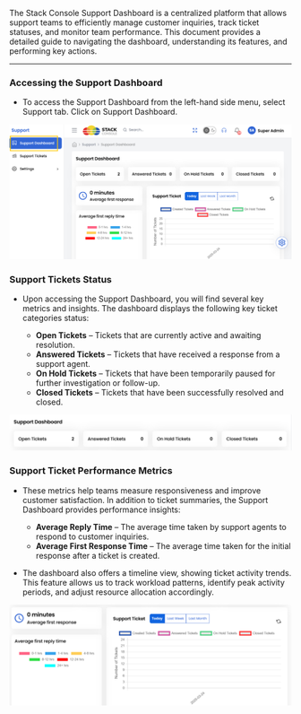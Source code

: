 The Stack Console Support Dashboard is a centralized platform that allows support teams to efficiently manage customer inquiries, track ticket statuses, and monitor team performance. This document provides a detailed guide to navigating the dashboard, understanding its features, and performing key actions.

------

### Accessing the Support Dashboard

- To access the Support Dashboard from the left-hand side menu, select Support tab. Click on Support Dashboard.

![Profile Page](images/support_1.png)

### Support Tickets Status

- Upon accessing the Support Dashboard, you will find several key metrics and insights. The dashboard displays the following key ticket categories status:

    - **Open Tickets** – Tickets that are currently active and awaiting resolution.
    - **Answered Tickets** – Tickets that have received a response from a support agent.
    - **On Hold Tickets** – Tickets that have been temporarily paused for further investigation or follow-up.
    - **Closed Tickets** – Tickets that have been successfully resolved and closed.

![Profile Page](images/support_11.png)

### Support Ticket Performance Metrics

- These metrics help teams measure responsiveness and improve customer satisfaction. In addition to ticket summaries, the Support Dashboard provides performance insights:

    - **Average Reply Time** – The average time taken by support agents to respond to customer inquiries.
    - **Average First Response Time** – The average time taken for the initial response after a ticket is created.

- The dashboard also offers a timeline view, showing ticket activity trends. This feature allows us to track workload patterns, identify peak activity periods, and adjust resource allocation accordingly.

![Profile Page](images/support_12.png)